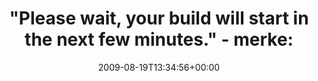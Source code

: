 ---
retweeted: false
source: <a href="http://twitter.com" rel="nofollow">Twitter Web Client</a>
entities:
  hashtags: []
  symbols: []
  user_mentions:
  - name: studioexpress
    screen_name: susestudio
    indices:
    - '71'
    - '82'
    id_str: '17414609'
    id: '17414609'
  urls: []
display_text_range:
- '0'
- '140'
favorite_count: '0'
id_str: '3404938671'
truncated: false
retweet_count: '0'
id: '3404938671'
created_at: Wed Aug 19 13:34:56 +0000 2009
favorited: false
full_text: '"Please wait, your build will start in the next few minutes." - merke:
  [@susestudio](https://twitter.com/susestudio) Applicances sollte ich in Zukunft
  besser in der Nacht ...'
lang: en
tags:
- pesos/twitter
date: '2009-08-19T13:34:56+00:00'
src: https://twitter.com/bascht/status/3404938671
original_url: https://twitter.com/bascht/status/3404938671
type: twitter_tweet
text: '"Please wait, your build will start in the next few minutes." - merke: [@susestudio](https://twitter.com/susestudio)
  Applicances sollte ich in Zukunft besser in der Nacht ...'
title: '"Please wait, your build will start in the next few minutes." - merke: '

---